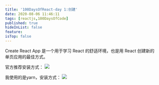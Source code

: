 ```yaml
---
title: '100DaysOfReact-day 1:创建'
date: 2020-08-06 11:46:11
tags: [reactjs,100DaysOfCode]
published: true
hideInList: false
feature: 
isTop: false
---
```

Create React App 是一个用于学习 React 的舒适环境，也是用 React 创建新的单页应用的最佳方式。

官方推荐安装方式：
![](https://blog.iiba.fun/post-images/1602906921715.png)


我使用的是yarn，安装方式：
![](https://blog.iiba.fun/post-images/1602906941815.png)